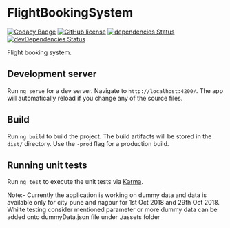 # FlightBookingSystem

[![Codacy Badge](https://api.codacy.com/project/badge/Grade/a88d2cc964cb4a7db929b5278dcaaff5)](https://www.codacy.com/app/tushar/code-challenge1?utm_source=github.com&amp;utm_medium=referral&amp;utm_content=nimjetushar/code-challenge1&amp;utm_campaign=Badge_Grade)
[![GitHub license](https://img.shields.io/github/license/nimjetushar/code-challenge1.svg)](https://github.com/nimjetushar/code-challenge1/blob/master/LICENSE)
[![dependencies Status](https://david-dm.org/nimjetushar/code-challenge1/status.svg)](https://david-dm.org/nimjetushar/code-challenge1)
[![devDependencies Status](https://david-dm.org/nimjetushar/code-challenge1/dev-status.svg)](https://david-dm.org/nimjetushar/code-challenge1?type=dev)


Flight booking system.

## Development server

Run `ng serve` for a dev server. Navigate to `http://localhost:4200/`. The app will automatically reload if you change any of the source files.

## Build

Run `ng build` to build the project. The build artifacts will be stored in the `dist/` directory. Use the `-prod` flag for a production build.

## Running unit tests

Run `ng test` to execute the unit tests via [Karma](https://karma-runner.github.io).



Note:- Currently the application is working on dummy data and data is available only for city pune and nagpur for 1st Oct 2018 and 29th Oct 2018. Whilte testing consider mentioned parameter or more dummy data can be added onto dummyData.json file under ./assets folder
